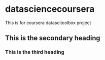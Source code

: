 datasciencecoursera
===================

This is for coursera datascitoolbox project

## This is the secondary heading
### This is the third heading
